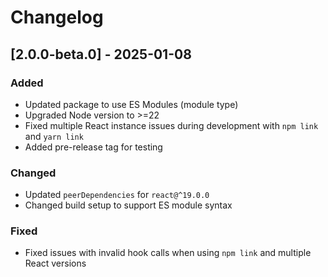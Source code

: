 # Changelog

## [2.0.0-beta.0] - 2025-01-08
### Added
- Updated package to use ES Modules (module type)
- Upgraded Node version to >=22
- Fixed multiple React instance issues during development with `npm link` and `yarn link`
- Added pre-release tag for testing

### Changed
- Updated `peerDependencies` for `react@^19.0.0`
- Changed build setup to support ES module syntax

### Fixed
- Fixed issues with invalid hook calls when using `npm link` and multiple React versions
